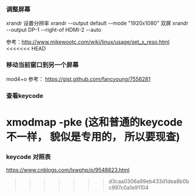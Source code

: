 ### 调整屏幕
xrandr
设置分辨率
xrandr --output default --mode "1920x1080"
双屏
xrandr --output DP-1 --right-of HDMI-2 --auto

参考：http://www.mikewootc.com/wiki/linux/usage/set_x_reso.html
<<<<<<< HEAD
### 移动当前窗口到另一个屏幕
mod4+o
参考： https://gist.github.com/fancyoung/7556281

### 查看keycode
xmodmap -pke
(这和普通的keycode不一样， 貌似是专用的， 所以要现查)
=======


### keycode 对照表
https://www.cnblogs.com/lxwphp/p/9548823.html
>>>>>>> d3caa0306a99eb433d1dea8b0bc997c0a1e91104
